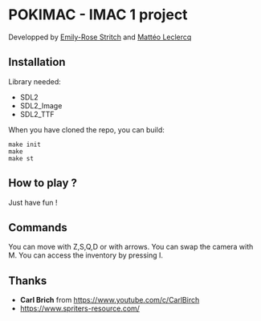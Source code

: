 # POKIMAC - IMAC 1 project

Developped by [Emily-Rose Stritch](https://github.com/emilyrosest) and [Mattéo Leclercq](https://github.com/MatteoL-W)

## Installation

Library needed:

- SDL2
- SDL2_Image
- SDL2_TTF

When you have cloned the repo, you can build:
```
make init
make
make st
```

## How to play ?

Just have fun !

## Commands

You can move with Z,S,Q,D or with arrows.
You can swap the camera with M.
You can access the inventory by pressing I.

## Thanks

- **Carl Brich** from https://www.youtube.com/c/CarlBirch
- https://www.spriters-resource.com/

